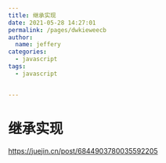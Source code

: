 ```yaml
---
title: 继承实现
date: 2021-05-28 14:27:01
permalink: /pages/dwkieweecb
author: 
  name: jeffery
categories: 
  - javascript
tags: 
  - javascript


---
```


# 继承实现

https://juejin.cn/post/6844903780035592205


